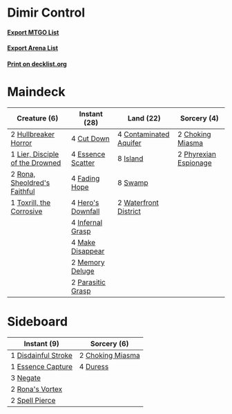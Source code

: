 # Dimir Control

#### [Export MTGO List](../collection/Dimir%20Control/Dimir%20Control.txt)
#### [Export Arena List](../collection/Dimir%20Control/Dimir%20Control_arena.txt)
#### [Print on decklist.org](http://decklist.org/?deckmain=2%09Choking%20Miasma%0A4%09Contaminated%20Aquifer%0A4%09Cut%20Down%0A4%09Essence%20Scatter%0A4%09Fading%20Hope%0A4%09Hero's%20Downfall%0A2%09Hullbreaker%20Horror%0A4%09Infernal%20Grasp%0A8%09Island%0A1%09Lier,%20Disciple%20of%20the%20Drowned%0A4%09Make%20Disappear%0A2%09Memory%20Deluge%0A2%09Parasitic%20Grasp%0A2%09Phyrexian%20Espionage%0A2%09Rona,%20Sheoldred's%20Faithful%0A8%09Swamp%0A1%09Toxrill,%20the%20Corrosive%0A2%09Waterfront%20District&deckside=2%09Choking%20Miasma%0A1%09Disdainful%20Stroke%0A4%09Duress%0A1%09Essence%20Capture%0A3%09Negate%0A2%09Rona's%20Vortex%0A2%09Spell%20Pierce)
# Maindeck

|                                               Creature (6)                                               |                                        Instant (28)                                        |                                            Land (22)                                            |                                          Sorcery (4)                                           |
|----------------------------------------------------------------------------------------------------------|--------------------------------------------------------------------------------------------|-------------------------------------------------------------------------------------------------|------------------------------------------------------------------------------------------------|
|2 [Hullbreaker Horror](http://gatherer.wizards.com/Pages/Card/Details.aspx?multiverseid=540902)           |4 [Cut Down](http://gatherer.wizards.com/Pages/Card/Details.aspx?multiverseid=574569)       |4 [Contaminated Aquifer](http://gatherer.wizards.com/Pages/Card/Details.aspx?multiverseid=574725)|2 [Choking Miasma](http://gatherer.wizards.com/Pages/Card/Details.aspx?multiverseid=574566)     |
|1 [Lier, Disciple of the Drowned](http://gatherer.wizards.com/Pages/Card/Details.aspx?multiverseid=534821)|4 [Essence Scatter](http://gatherer.wizards.com/Pages/Card/Details.aspx?multiverseid=426754)|8 [Island](http://gatherer.wizards.com/Pages/Card/Details.aspx?multiverseid=439857)              |2 [Phyrexian Espionage](http://gatherer.wizards.com/Pages/Card/Details.aspx?multiverseid=574540)|
|2 [Rona, Sheoldred's Faithful](http://gatherer.wizards.com/Pages/Card/Details.aspx?multiverseid=574696)   |4 [Fading Hope](http://gatherer.wizards.com/Pages/Card/Details.aspx?multiverseid=534812)    |8 [Swamp](http://gatherer.wizards.com/Pages/Card/Details.aspx?multiverseid=439858)               |                                                                                                |
|1 [Toxrill, the Corrosive](http://gatherer.wizards.com/Pages/Card/Details.aspx?multiverseid=540984)       |4 [Hero's Downfall](http://gatherer.wizards.com/Pages/Card/Details.aspx?multiverseid=373575)|2 [Waterfront District](http://gatherer.wizards.com/Pages/Card/Details.aspx?multiverseid=555460) |                                                                                                |
|                                                                                                          |4 [Infernal Grasp](http://gatherer.wizards.com/Pages/Card/Details.aspx?multiverseid=534880) |                                                                                                 |                                                                                                |
|                                                                                                          |4 [Make Disappear](http://gatherer.wizards.com/Pages/Card/Details.aspx?multiverseid=555250) |                                                                                                 |                                                                                                |
|                                                                                                          |2 [Memory Deluge](http://gatherer.wizards.com/Pages/Card/Details.aspx?multiverseid=534825)  |                                                                                                 |                                                                                                |
|                                                                                                          |2 [Parasitic Grasp](http://gatherer.wizards.com/Pages/Card/Details.aspx?multiverseid=540973)|                                                                                                 |                                                                                                |


# Sideboard

|                                         Instant (9)                                          |                                        Sorcery (6)                                        |
|----------------------------------------------------------------------------------------------|-------------------------------------------------------------------------------------------|
|1 [Disdainful Stroke](http://gatherer.wizards.com/Pages/Card/Details.aspx?multiverseid=420705)|2 [Choking Miasma](http://gatherer.wizards.com/Pages/Card/Details.aspx?multiverseid=574566)|
|1 [Essence Capture](http://gatherer.wizards.com/Pages/Card/Details.aspx?multiverseid=457181)  |4 [Duress](http://gatherer.wizards.com/Pages/Card/Details.aspx?multiverseid=14557)         |
|3 [Negate](http://gatherer.wizards.com/Pages/Card/Details.aspx?multiverseid=423707)           |                                                                                           |
|2 [Rona's Vortex](http://gatherer.wizards.com/Pages/Card/Details.aspx?multiverseid=574543)    |                                                                                           |
|2 [Spell Pierce](http://gatherer.wizards.com/Pages/Card/Details.aspx?multiverseid=425876)     |                                                                                           |


